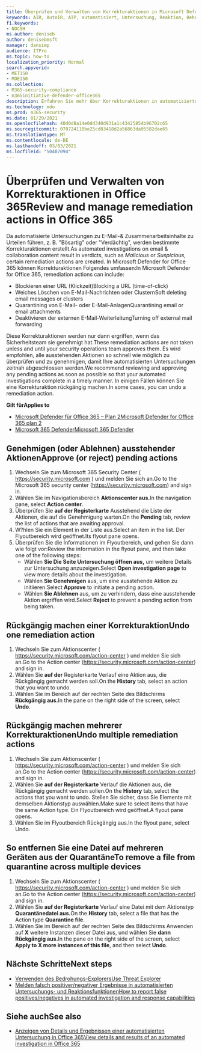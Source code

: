 ```yaml
---
title: Überprüfen und Verwalten von Korrekturaktionen in Microsoft Defender für Office 365
keywords: AIR, AutoIR, ATP, automatisiert, Untersuchung, Reaktion, Behebung, Bedrohungen, erweitert, Bedrohung, Schutz
f1.keywords:
- NOCSH
ms.author: deniseb
author: denisebmsft
manager: dansimp
audience: ITPro
ms.topic: how-to
localization_priority: Normal
search.appverid:
- MET150
- MOE150
ms.collection:
- M365-security-compliance
- m365initiative-defender-office365
description: Erfahren Sie mehr über Korrekturaktionen in automatisierten Untersuchungs- und Reaktionsfunktionen in Microsoft Defender für Office 365 Plan 2.
ms.technology: mdo
ms.prod: m365-security
ms.date: 01/29/2021
ms.openlocfilehash: 40d0d8a14e0dd340d931a1c43425854b96702c65
ms.sourcegitcommit: 070724118be25cd83418d2a56863da95582dae65
ms.translationtype: MT
ms.contentlocale: de-DE
ms.lasthandoff: 03/03/2021
ms.locfileid: "50407094"
---
```

# <a name="review-and-manage-remediation-actions-in-office-365"></a><span data-ttu-id="6a646-104">Überprüfen und Verwalten von Korrekturaktionen in Office 365</span><span class="sxs-lookup"><span data-stu-id="6a646-104">Review and manage remediation actions in Office 365</span></span>

<span data-ttu-id="6a646-105">Da automatisierte Untersuchungen zu E-Mail-& Zusammenarbeitsinhalte zu  Urteilen führen, z. B. "Bösartig" oder "Verdächtig", werden bestimmte Korrekturaktionen erstellt.</span><span class="sxs-lookup"><span data-stu-id="6a646-105">As automated investigations on email & collaboration content result in verdicts, such as *Malicious* or *Suspicious*, certain remediation actions are created.</span></span> <span data-ttu-id="6a646-106">In Microsoft Defender for Office 365 können Korrekturaktionen Folgendes umfassen:</span><span class="sxs-lookup"><span data-stu-id="6a646-106">In Microsoft Defender for Office 365, remediation actions can include:</span></span>
- <span data-ttu-id="6a646-107">Blockieren einer URL (Klickzeit)</span><span class="sxs-lookup"><span data-stu-id="6a646-107">Blocking a URL (time-of-click)</span></span>
- <span data-ttu-id="6a646-108">Weiches Löschen von E-Mail-Nachrichten oder Clustern</span><span class="sxs-lookup"><span data-stu-id="6a646-108">Soft deleting email messages or clusters</span></span>
- <span data-ttu-id="6a646-109">Quarantining von E-Mail- oder E-Mail-Anlagen</span><span class="sxs-lookup"><span data-stu-id="6a646-109">Quarantining email or email attachments</span></span>
- <span data-ttu-id="6a646-110">Deaktivieren der externen E-Mail-Weiterleitung</span><span class="sxs-lookup"><span data-stu-id="6a646-110">Turning off external mail forwarding</span></span>

<span data-ttu-id="6a646-111">Diese Korrekturaktionen werden nur dann ergriffen, wenn das Sicherheitsteam sie genehmigt hat.</span><span class="sxs-lookup"><span data-stu-id="6a646-111">These remediation actions are not taken unless and until your security operations team approves them.</span></span> <span data-ttu-id="6a646-112">Es wird empfohlen, alle ausstehenden Aktionen so schnell wie möglich zu überprüfen und zu genehmigen, damit Ihre automatisierten Untersuchungen zeitnah abgeschlossen werden.</span><span class="sxs-lookup"><span data-stu-id="6a646-112">We recommend reviewing and approving any pending actions as soon as possible so that your automated investigations complete in a timely manner.</span></span> <span data-ttu-id="6a646-113">In einigen Fällen können Sie eine Korrekturaktion rückgängig machen.</span><span class="sxs-lookup"><span data-stu-id="6a646-113">In some cases, you can undo a remediation action.</span></span>

<span data-ttu-id="6a646-114">**Gilt für**</span><span class="sxs-lookup"><span data-stu-id="6a646-114">**Applies to**</span></span>
- [<span data-ttu-id="6a646-115">Microsoft Defender für Office 365 – Plan 2</span><span class="sxs-lookup"><span data-stu-id="6a646-115">Microsoft Defender for Office 365 plan 2</span></span>](office-365-atp.md)
- [<span data-ttu-id="6a646-116">Microsoft 365 Defender</span><span class="sxs-lookup"><span data-stu-id="6a646-116">Microsoft 365 Defender</span></span>](../mtp/microsoft-threat-protection.md)

## <a name="approve-or-reject-pending-actions"></a><span data-ttu-id="6a646-117">Genehmigen (oder Ablehnen) ausstehender Aktionen</span><span class="sxs-lookup"><span data-stu-id="6a646-117">Approve (or reject) pending actions</span></span>

1. <span data-ttu-id="6a646-118">Wechseln Sie zum Microsoft 365 Security Center ( <https://security.microsoft.com> ) und melden Sie sich an.</span><span class="sxs-lookup"><span data-stu-id="6a646-118">Go to the Microsoft 365 security center (<https://security.microsoft.com>) and sign in.</span></span>
2. <span data-ttu-id="6a646-119">Wählen Sie im Navigationsbereich **Aktionscenter aus.**</span><span class="sxs-lookup"><span data-stu-id="6a646-119">In the navigation pane, select **Action center**.</span></span>
3. <span data-ttu-id="6a646-120">Überprüfen Sie **auf der Registerkarte** Ausstehend die Liste der Aktionen, die auf die Genehmigung warten.</span><span class="sxs-lookup"><span data-stu-id="6a646-120">On the **Pending** tab, review the list of actions that are awaiting approval.</span></span>
4. <span data-ttu-id="6a646-121">W?hlen Sie ein Element in der Liste aus.</span><span class="sxs-lookup"><span data-stu-id="6a646-121">Select an item in the list.</span></span> <span data-ttu-id="6a646-122">Der Flyoutbereich wird geöffnet.</span><span class="sxs-lookup"><span data-stu-id="6a646-122">Its flyout pane opens.</span></span> 
5. <span data-ttu-id="6a646-123">Überprüfen Sie die Informationen im Flyoutbereich, und gehen Sie dann wie folgt vor:</span><span class="sxs-lookup"><span data-stu-id="6a646-123">Review the information in the flyout pane, and then take one of the following steps:</span></span>
   - <span data-ttu-id="6a646-124">Wählen **Sie Die Seite Untersuchung öffnen aus,** um weitere Details zur Untersuchung anzuzeigen.</span><span class="sxs-lookup"><span data-stu-id="6a646-124">Select **Open investigation page** to view more details about the investigation.</span></span>
   - <span data-ttu-id="6a646-125">Wählen **Sie Genehmigen** aus, um eine ausstehende Aktion zu initiieren.</span><span class="sxs-lookup"><span data-stu-id="6a646-125">Select **Approve** to initiate a pending action.</span></span>
   - <span data-ttu-id="6a646-126">Wählen **Sie Ablehnen** aus, um zu verhindern, dass eine ausstehende Aktion ergriffen wird.</span><span class="sxs-lookup"><span data-stu-id="6a646-126">Select **Reject** to prevent a pending action from being taken.</span></span>

## <a name="undo-one-remediation-action"></a><span data-ttu-id="6a646-127">Rückgängig machen einer Korrekturaktion</span><span class="sxs-lookup"><span data-stu-id="6a646-127">Undo one remediation action</span></span>

1. <span data-ttu-id="6a646-128">Wechseln Sie zum Aktionscenter ( <https://security.microsoft.com/action-center> ) und melden Sie sich an.</span><span class="sxs-lookup"><span data-stu-id="6a646-128">Go to the Action center (<https://security.microsoft.com/action-center>) and sign in.</span></span>
2. <span data-ttu-id="6a646-129">Wählen Sie **auf der** Registerkarte Verlauf eine Aktion aus, die Rückgängig gemacht werden soll.</span><span class="sxs-lookup"><span data-stu-id="6a646-129">On the **History** tab, select an action that you want to undo.</span></span>
3. <span data-ttu-id="6a646-130">Wählen Sie im Bereich auf der rechten Seite des Bildschirms **Rückgängig aus.**</span><span class="sxs-lookup"><span data-stu-id="6a646-130">In the pane on the right side of the screen, select **Undo**.</span></span>

## <a name="undo-multiple-remediation-actions"></a><span data-ttu-id="6a646-131">Rückgängig machen mehrerer Korrekturaktionen</span><span class="sxs-lookup"><span data-stu-id="6a646-131">Undo multiple remediation actions</span></span>

1. <span data-ttu-id="6a646-132">Wechseln Sie zum Aktionscenter ( <https://security.microsoft.com/action-center> ) und melden Sie sich an.</span><span class="sxs-lookup"><span data-stu-id="6a646-132">Go to the Action center (<https://security.microsoft.com/action-center>) and sign in.</span></span>
2. <span data-ttu-id="6a646-133">Wählen Sie **auf der Registerkarte** Verlauf die Aktionen aus, die Rückgängig gemacht werden sollen.</span><span class="sxs-lookup"><span data-stu-id="6a646-133">On the **History** tab, select the actions that you want to undo.</span></span> <span data-ttu-id="6a646-134">Stellen Sie sicher, dass Sie Elemente mit demselben Aktionstyp auswählen.</span><span class="sxs-lookup"><span data-stu-id="6a646-134">Make sure to select items that have the same Action type.</span></span> <span data-ttu-id="6a646-135">Ein Flyoutbereich wird geöffnet.</span><span class="sxs-lookup"><span data-stu-id="6a646-135">A flyout pane opens.</span></span>
3. <span data-ttu-id="6a646-136">Wählen Sie im Flyoutbereich Rückgängig aus.</span><span class="sxs-lookup"><span data-stu-id="6a646-136">In the flyout pane, select Undo.</span></span>

## <a name="to-remove-a-file-from-quarantine-across-multiple-devices"></a><span data-ttu-id="6a646-137">So entfernen Sie eine Datei auf mehreren Geräten aus der Quarantäne</span><span class="sxs-lookup"><span data-stu-id="6a646-137">To remove a file from quarantine across multiple devices</span></span>

1. <span data-ttu-id="6a646-138">Wechseln Sie zum Aktionscenter ( <https://security.microsoft.com/action-center> ) und melden Sie sich an.</span><span class="sxs-lookup"><span data-stu-id="6a646-138">Go to the Action center (<https://security.microsoft.com/action-center>) and sign in.</span></span>
2. <span data-ttu-id="6a646-139">Wählen Sie **auf der Registerkarte** Verlauf eine Datei mit dem Aktionstyp **Quarantänedatei aus.**</span><span class="sxs-lookup"><span data-stu-id="6a646-139">On the **History** tab, select a file that has the Action type **Quarantine file**.</span></span>
3. <span data-ttu-id="6a646-140">Wählen Sie im Bereich auf der rechten Seite des Bildschirms Anwenden auf **X** weitere Instanzen dieser Datei aus, und wählen Sie **dann Rückgängig aus.**</span><span class="sxs-lookup"><span data-stu-id="6a646-140">In the pane on the right side of the screen, select **Apply to X more instances of this file**, and then select **Undo**.</span></span>

## <a name="next-steps"></a><span data-ttu-id="6a646-141">Nächste Schritte</span><span class="sxs-lookup"><span data-stu-id="6a646-141">Next steps</span></span>

- [<span data-ttu-id="6a646-142">Verwenden des Bedrohungs-Explorers</span><span class="sxs-lookup"><span data-stu-id="6a646-142">Use Threat Explorer</span></span>](threat-explorer.md)
- [<span data-ttu-id="6a646-143">Melden falsch positiver/negativer Ergebnisse in automatisierten Untersuchungs- und Reaktionsfunktionen</span><span class="sxs-lookup"><span data-stu-id="6a646-143">How to report false positives/negatives in automated investigation and response capabilities</span></span>](air-report-false-positives-negatives.md)

## <a name="see-also"></a><span data-ttu-id="6a646-144">Siehe auch</span><span class="sxs-lookup"><span data-stu-id="6a646-144">See also</span></span>

- [<span data-ttu-id="6a646-145">Anzeigen von Details und Ergebnissen einer automatisierten Untersuchung in Office 365</span><span class="sxs-lookup"><span data-stu-id="6a646-145">View details and results of an automated investigation in Office 365</span></span>](air-view-investigation-results.md)
